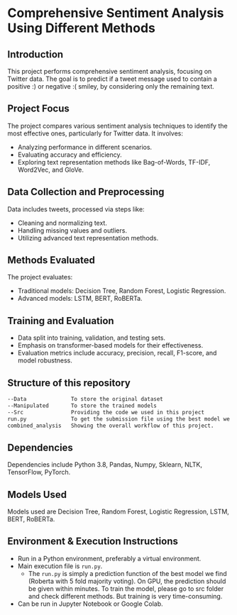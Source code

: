 
# Comprehensive Sentiment Analysis Using Different Methods

## Introduction
This project performs comprehensive sentiment analysis, focusing on Twitter data. The goal is to predict if a tweet message used to contain a positive :) or negative :( smiley, by considering only the remaining text.


## Project Focus
The project compares various sentiment analysis techniques to identify the most effective ones, particularly for Twitter data. It involves:

- Analyzing performance in different scenarios.
- Evaluating accuracy and efficiency.
- Exploring text representation methods like Bag-of-Words, TF-IDF, Word2Vec, and GloVe.

## Data Collection and Preprocessing
Data includes tweets, processed via steps like:

- Cleaning and normalizing text.
- Handling missing values and outliers.
- Utilizing advanced text representation methods.

## Methods Evaluated
The project evaluates:

- Traditional models: Decision Tree, Random Forest, Logistic Regression.
- Advanced models: LSTM, BERT, RoBERTa.

## Training and Evaluation
- Data split into training, validation, and testing sets.
- Emphasis on transformer-based models for their effectiveness.
- Evaluation metrics include accuracy, precision, recall, F1-score, and model robustness.

## Structure of this repository
```Bash
--Data              To store the original dataset
--Manipulated       To store the trained models
--Src               Providing the code we used in this project
run.py              To get the submission file using the best model we find
combined_analysis   Showing the overall workflow of this project.
```


## Dependencies
Dependencies include Python 3.8, Pandas, Numpy, Sklearn, NLTK, TensorFlow, PyTorch.

## Models Used
Models used are Decision Tree, Random Forest, Logistic Regression, LSTM, BERT, RoBERTa.

## Environment & Execution Instructions
- Run in a Python environment, preferably a virtual environment.
- Main execution file is `run.py`.
    - The `run.py` is simply a prediction function of the best model we find (Roberta with 5 fold majority voting). On GPU, the prediction should be given within minutes. To train the model, please go to src folder and check different methods. But training is very time-consuming.
- Can be run in Jupyter Notebook or Google Colab.
